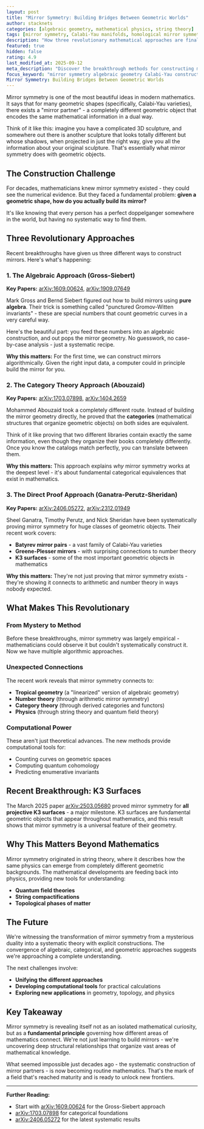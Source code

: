 ```yaml
---
layout: post
title: "Mirror Symmetry: Building Bridges Between Geometric Worlds"
author: stacknets
categories: [algebraic geometry, mathematical physics, string theory]
tags: [mirror symmetry, Calabi-Yau manifolds, homological mirror symmetry, Gromov-Witten invariants, derived categories, SYZ conjecture, torus fibrations, punctured invariants, tropical geometry, K3 surfaces, enumerative geometry, quantum cohomology]
description: "How three revolutionary mathematical approaches are finally solving the 30-year mystery of constructing mirror partners, transforming abstract dualities into concrete computational tools."
featured: true
hidden: false
rating: 4.9
last_modified_at: 2025-09-12
meta_description: "Discover the breakthrough methods for constructing mirror partners in algebraic geometry, from punctured Gromov-Witten invariants to categorical equivalences and systematic HMS proofs."
focus_keyword: "mirror symmetry algebraic geometry Calabi-Yau construction methods"
Mirror Symmetry: Building Bridges Between Geometric Worlds
---
```



Mirror symmetry is one of the most beautiful ideas in modern mathematics. It says that for many geometric shapes (specifically, Calabi-Yau varieties), there exists a "mirror partner" - a completely different geometric object that encodes the same mathematical information in a dual way.

Think of it like this: imagine you have a complicated 3D sculpture, and somewhere out there is another sculpture that looks totally different but whose shadows, when projected in just the right way, give you all the information about your original sculpture. That's essentially what mirror symmetry does with geometric objects.

## The Construction Challenge

For decades, mathematicians knew mirror symmetry existed - they could see the numerical evidence. But they faced a fundamental problem: **given a geometric shape, how do you actually build its mirror?**

It's like knowing that every person has a perfect doppelganger somewhere in the world, but having no systematic way to find them.

## Three Revolutionary Approaches

Recent breakthroughs have given us three different ways to construct mirrors. Here's what's happening:

### 1. The Algebraic Approach (Gross-Siebert)

**Key Papers:** [arXiv:1609.00624](https://arxiv.org/abs/1609.00624), [arXiv:1909.07649](https://arxiv.org/abs/1909.07649)

Mark Gross and Bernd Siebert figured out how to build mirrors using **pure algebra**. Their trick is something called "punctured Gromov-Witten invariants" - these are special numbers that count geometric curves in a very careful way.

Here's the beautiful part: you feed these numbers into an algebraic construction, and out pops the mirror geometry. No guesswork, no case-by-case analysis - just a systematic recipe.

**Why this matters:** For the first time, we can construct mirrors algorithmically. Given the right input data, a computer could in principle build the mirror for you.

### 2. The Category Theory Approach (Abouzaid)

**Key Papers:** [arXiv:1703.07898](https://arxiv.org/abs/1703.07898), [arXiv:1404.2659](https://arxiv.org/abs/1404.2659)

Mohammed Abouzaid took a completely different route. Instead of building the mirror geometry directly, he proved that the **categories** (mathematical structures that organize geometric objects) on both sides are equivalent.

Think of it like proving that two different libraries contain exactly the same information, even though they organize their books completely differently. Once you know the catalogs match perfectly, you can translate between them.

**Why this matters:** This approach explains *why* mirror symmetry works at the deepest level - it's about fundamental categorical equivalences that exist in mathematics.

### 3. The Direct Proof Approach (Ganatra-Perutz-Sheridan)

**Key Papers:** [arXiv:2406.05272](https://arxiv.org/abs/2406.05272), [arXiv:2312.01949](https://arxiv.org/abs/2312.01949)

Sheel Ganatra, Timothy Perutz, and Nick Sheridan have been systematically proving mirror symmetry for huge classes of geometric objects. Their recent work covers:

- **Batyrev mirror pairs** - a vast family of Calabi-Yau varieties
- **Greene-Plesser mirrors** - with surprising connections to number theory
- **K3 surfaces** - some of the most important geometric objects in mathematics

**Why this matters:** They're not just proving that mirror symmetry exists - they're showing it connects to arithmetic and number theory in ways nobody expected.

## What Makes This Revolutionary

### From Mystery to Method

Before these breakthroughs, mirror symmetry was largely empirical - mathematicians could observe it but couldn't systematically construct it. Now we have multiple algorithmic approaches.

### Unexpected Connections

The recent work reveals that mirror symmetry connects to:
- **Tropical geometry** (a "linearized" version of algebraic geometry)
- **Number theory** (through arithmetic mirror symmetry)
- **Category theory** (through derived categories and functors)
- **Physics** (through string theory and quantum field theory)

### Computational Power

These aren't just theoretical advances. The new methods provide computational tools for:
- Counting curves on geometric spaces
- Computing quantum cohomology
- Predicting enumerative invariants

## Recent Breakthrough: K3 Surfaces

The March 2025 paper [arXiv:2503.05680](https://arxiv.org/abs/2503.05680) proved mirror symmetry for **all projective K3 surfaces** - a major milestone. K3 surfaces are fundamental geometric objects that appear throughout mathematics, and this result shows that mirror symmetry is a universal feature of their geometry.

## Why This Matters Beyond Mathematics

Mirror symmetry originated in string theory, where it describes how the same physics can emerge from completely different geometric backgrounds. The mathematical developments are feeding back into physics, providing new tools for understanding:

- **Quantum field theories**
- **String compactifications**
- **Topological phases of matter**

## The Future

We're witnessing the transformation of mirror symmetry from a mysterious duality into a systematic theory with explicit constructions. The convergence of algebraic, categorical, and geometric approaches suggests we're approaching a complete understanding.

The next challenges involve:
- **Unifying the different approaches** 
- **Developing computational tools** for practical calculations
- **Exploring new applications** in geometry, topology, and physics

## Key Takeaway

Mirror symmetry is revealing itself not as an isolated mathematical curiosity, but as a **fundamental principle** governing how different areas of mathematics connect. We're not just learning to build mirrors - we're uncovering deep structural relationships that organize vast areas of mathematical knowledge.

What seemed impossible just decades ago - the systematic construction of mirror partners - is now becoming routine mathematics. That's the mark of a field that's reached maturity and is ready to unlock new frontiers.

---

**Further Reading:**
- Start with [arXiv:1609.00624](https://arxiv.org/abs/1609.00624) for the Gross-Siebert approach
- [arXiv:1703.07898](https://arxiv.org/abs/1703.07898) for categorical foundations
- [arXiv:2406.05272](https://arxiv.org/abs/2406.05272) for the latest systematic results